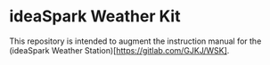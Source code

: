 # ideaSpark Weather Kit

This repository is intended to augment the instruction manual for
the (ideaSpark Weather Station)[https://gitlab.com/GJKJ/WSK].
